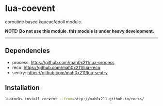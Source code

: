 lua-coevent
===

coroutine based kqueue/epoll module.

**NOTE: Do not use this module. this module is under heavy development.**

***

## Dependencies

- process: https://github.com/mah0x211/lua-process
- reco: https://github.com/mah0x211/lua-reco
- sentry: https://github.com/mah0x211/lua-sentry


## Installation

```sh
luarocks install coevent --from=http://mah0x211.github.io/rocks/
```

